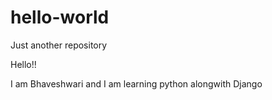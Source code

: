 # hello-world
Just another repository

Hello!!

I am Bhaveshwari and I am learning python alongwith Django
